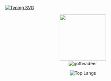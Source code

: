 [![Typing SVG](https://readme-typing-svg.herokuapp.com/?color=ffc491&size=35&center=true&vCenter=true&width=1000&lines=HEY,+My+name+is+Ruama+Maranhão;I'm+from+Brazil;I'm+a+programming+studant;Be+Welcome!+:%29)](https://git.io/typing-svg)

<div id="header" align="center">
  <img src="https://media2.giphy.com/media/rsUGLKwgSvSxmq1VrZ/200w.gif" width="150"/>
</div>
<div align="center">
<img src="https://komarev.com/ghpvc/?username=gothvadeera&label=PROFILE%20VIEWS&color=ffc491&style=flat" alt="gothvadeer" /> 

![Top Langs](https://github-readme-stats.vercel.app/api/top-langs/?username=gothvadeer&hide_progress=true&color=ffc491)


